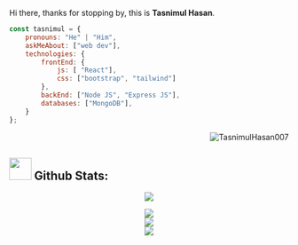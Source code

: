 Hi there, thanks for stopping by, this is **Tasnimul Hasan**.

```javascript
const tasnimul = {
    pronouns: "He" | "Him",
    askMeAbout: ["web dev"],
    technologies: {
        frontEnd: {
            js: [ "React"],
            css: ["bootstrap", "tailwind"]
        },
        backEnd: ["Node JS", "Express JS"],
        databases: ["MongoDB"],
    }
};
```
<p align="right"><img src="https://komarev.com/ghpvc/?username=TasnimulHasan007&label=Profile%20views&color=0e75b6&style=flat" alt="TasnimulHasan007"/></p>

## <img src="https://media.giphy.com/media/ZCN6F3FAkwsyOGU2RS/giphy.gif" width="40"> **Github Stats:**

<p align="center">
   <img align="center" src="https://github-readme-streak-stats.herokuapp.com/?user=TasnimulHasan007&theme=algolia&hide_border=true"/>
</p>

 <p align="center">
  <a href="https://github.com/TasnimulHasan007">
    <img align="center" src="https://github-readme-stats.anuraghazra1.vercel.app/api/top-langs/?username=TasnimulHasan007&layout=compact&theme=algolia&langs_count=6" />
  </a>
    
  <br />
    
  <a href="https://github.com/TasnimulHasan007">
    <img align="center" src="https://activity-graph.herokuapp.com/graph?username=TasnimulHasan007&theme=react-dark&hide_title=true&hide_border=true&area=true" />
  </a>
    
  <br />
    
  <a href="https://github.com/TasnimulHasan007">
    <img align="center" src="https://github-readme-stats.vercel.app/api?username=TasnimulHasan007&show_icons=true&theme=algolia" />
  </a>
</p>
